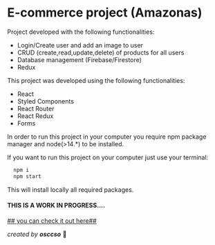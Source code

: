 # E-commerce project (Amazonas) #

Project developed with the following functionalities:

- Login/Create user and add an image to user
- CRUD (create,read,update,delete) of products for all users
- Database management (Firebase/Firestore)
- Redux

This project was developed using the following functionalities:

- React
- Styled Components
- React Router
- React Redux
- Forms

In order to run this project in your computer you require npm package manager and node(>14.*) to be installed.

If you want to run this project on your computer just use your terminal:
```Javascript
  npm i
  npm start
```
This will install locally all required packages.

#### THIS IS A WORK IN PROGRESS.... ####

[## you can check it out here##](https://amazonas-zeta.vercel.app/)

*created by **osccso*** :rocket:
